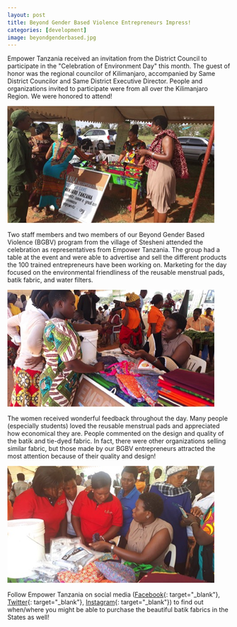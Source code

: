 ```yaml
---
layout: post
title: Beyond Gender Based Violence Entrepreneurs Impress!
categories: [development]
image: beyondgenderbased.jpg
---
```


Empower Tanzania received an invitation from the District Council to participate in the "Celebration of Environment Day" this month. The guest of honor was the regional councilor of Kilimanjaro, accompanied by Same District Councilor and Same District Executive Director. People and organizations invited to participate were from all over the Kilimanjaro Region. We were honored to attend!

![](/uploads/catherine3.jpg)

Two staff members and two members of our Beyond Gender Based Violence (BGBV) program from the village of Stesheni attended the celebration as representatives from Empower Tanzania. The group had a table at the event and were able to advertise and sell the different products the 100 trained entrepreneurs have been working on. Marketing for the day focused on the environmental friendliness of the reusable menstrual pads, batik fabric, and water filters.

![](/uploads/catherine1.jpg)

The women received wonderful feedback throughout the day. Many people (especially students) loved the reusable menstrual pads and appreciated how economical they are. People commented on the design and quality of the batik and tie-dyed fabric. In fact, there were other organizations selling similar fabric, but those made by our BGBV entrepreneurs attracted the most attention because of their quality and design!

![](/uploads/catherine2.jpg)

Follow Empower Tanzania on social media ([Facebook](https://www.facebook.com/EmpowerTZ/){: target="_blank"}, [Twitter](https://twitter.com/empowertanzania/){: target="_blank"}, [Instagram](https://www.instagram.com/empower_tanzania/){: target="_blank"}) to find out when/where you might be able to purchase the beautiful batik fabrics in the States as well!